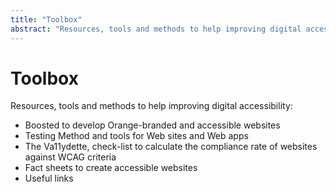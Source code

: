 ```yaml
---
title: "Toolbox"
abstract: "Resources, tools and methods to help improving digital accessibility"
---
```


# Toolbox

Resources, tools and methods to help improving digital accessibility:
- Boosted to develop Orange-branded and accessible websites
- Testing Method and tools for Web sites and Web apps
- The Va11ydette, check-list to calculate the compliance rate of websites against WCAG criteria
- Fact sheets to create accessible websites
- Useful links

